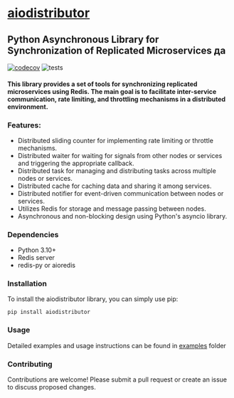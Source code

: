 # [aiodistributor](aiodistributor)

## Python Asynchronous Library for Synchronization of Replicated Microservices	да

[![codecov](https://codecov.io/gh/malik89303/aiodistributor/branch/dev/graph/badge.svg?token=1QNFR6LTT0)](https://codecov.io/gh/malik89303/aiodistributor)
![tests](https://github.com/malik89303/aiodistributor/actions/workflows/test-branch.yml/badge.svg?branch=dev)

#### This library provides a set of tools for synchronizing replicated microservices using Redis. The main goal is to facilitate inter-service communication, rate limiting, and throttling mechanisms in a distributed environment.

### Features:

- Distributed sliding counter for implementing rate limiting or throttle mechanisms.
- Distributed waiter for waiting for signals from other nodes or services and triggering the appropriate callback.
- Distributed task for managing and distributing tasks across multiple nodes or services.
- Distributed cache for caching data and sharing it among services.
- Distributed notifier for event-driven communication between nodes or services.
- Utilizes Redis for storage and message passing between nodes.
- Asynchronous and non-blocking design using Python's asyncio library.

### Dependencies

- Python 3.10+
- Redis server
- redis-py or aioredis

### Installation

To install the aiodistributor library, you can simply use pip:

```commandline
pip install aiodistributor
```

### Usage

Detailed examples and usage instructions can be found in [examples](examples) folder

### Contributing

Contributions are welcome! Please submit a pull request or create an issue to discuss proposed changes.
